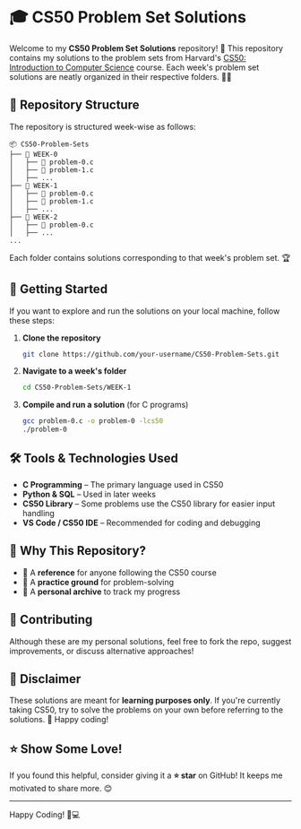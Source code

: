 # 🎓 CS50 Problem Set Solutions

Welcome to my **CS50 Problem Set Solutions** repository! 🚀 This repository contains my solutions to the problem sets from Harvard's [CS50: Introduction to Computer Science](https://cs50.harvard.edu/) course. Each week's problem set solutions are neatly organized in their respective folders. 📁✨

## 📂 Repository Structure

The repository is structured week-wise as follows:

```
📦 CS50-Problem-Sets
├── 📂 WEEK-0
│   ├── 📝 problem-0.c
│   ├── 📝 problem-1.c
│   ├── ...
├── 📂 WEEK-1
│   ├── 📝 problem-0.c
│   ├── 📝 problem-1.c
│   ├── ...
├── 📂 WEEK-2
│   ├── 📝 problem-0.c
│   ├── ...
...
```

Each folder contains solutions corresponding to that week's problem set. 🏆

## 🚀 Getting Started

If you want to explore and run the solutions on your local machine, follow these steps:

1. **Clone the repository**
   ```sh
   git clone https://github.com/your-username/CS50-Problem-Sets.git
   ```
2. **Navigate to a week's folder**
   ```sh
   cd CS50-Problem-Sets/WEEK-1
   ```
3. **Compile and run a solution** (for C programs)
   ```sh
   gcc problem-0.c -o problem-0 -lcs50
   ./problem-0
   ```

## 🛠 Tools & Technologies Used

- **C Programming** – The primary language used in CS50
- **Python & SQL** – Used in later weeks
- **CS50 Library** – Some problems use the CS50 library for easier input handling
- **VS Code / CS50 IDE** – Recommended for coding and debugging

## 🎯 Why This Repository?

- 📌 A **reference** for anyone following the CS50 course
- 🎯 A **practice ground** for problem-solving
- 🚀 A **personal archive** to track my progress

## 🤝 Contributing

Although these are my personal solutions, feel free to fork the repo, suggest improvements, or discuss alternative approaches!

## 📜 Disclaimer

These solutions are meant for **learning purposes only**. If you're currently taking CS50, try to solve the problems on your own before referring to the solutions. 🚀 Happy coding!

## ⭐ Show Some Love!

If you found this helpful, consider giving it a **⭐️ star** on GitHub! It keeps me motivated to share more. 😊

---

Happy Coding! 🚀💻
